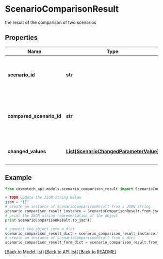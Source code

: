 # ScenarioComparisonResult

the result of the comparison of two scenarios

## Properties

Name | Type | Description | Notes
------------ | ------------- | ------------- | -------------
**scenario_id** | **str** | the Scenario Id which is the reference for the comparison | [optional] [readonly] 
**compared_scenario_id** | **str** | the Scenario Id the reference Scenario is compared to | [optional] [readonly] 
**changed_values** | [**List[ScenarioChangedParameterValue]**](ScenarioChangedParameterValue.md) | the list of changed values for parameters | [optional] [readonly] 

## Example

```python
from cosmotech_api.models.scenario_comparison_result import ScenarioComparisonResult

# TODO update the JSON string below
json = "{}"
# create an instance of ScenarioComparisonResult from a JSON string
scenario_comparison_result_instance = ScenarioComparisonResult.from_json(json)
# print the JSON string representation of the object
print ScenarioComparisonResult.to_json()

# convert the object into a dict
scenario_comparison_result_dict = scenario_comparison_result_instance.to_dict()
# create an instance of ScenarioComparisonResult from a dict
scenario_comparison_result_form_dict = scenario_comparison_result.from_dict(scenario_comparison_result_dict)
```
[[Back to Model list]](../README.md#documentation-for-models) [[Back to API list]](../README.md#documentation-for-api-endpoints) [[Back to README]](../README.md)


